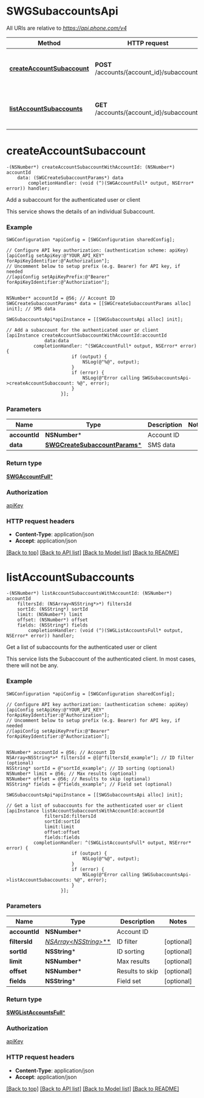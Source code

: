# SWGSubaccountsApi

All URIs are relative to *https://api.phone.com/v4*

Method | HTTP request | Description
------------- | ------------- | -------------
[**createAccountSubaccount**](SWGSubaccountsApi.md#createaccountsubaccount) | **POST** /accounts/{account_id}/subaccounts | Add a subaccount for the authenticated user or client
[**listAccountSubaccounts**](SWGSubaccountsApi.md#listaccountsubaccounts) | **GET** /accounts/{account_id}/subaccounts | Get a list of subaccounts for the authenticated user or client


# **createAccountSubaccount**
```objc
-(NSNumber*) createAccountSubaccountWithAccountId: (NSNumber*) accountId
    data: (SWGCreateSubaccountParams*) data
        completionHandler: (void (^)(SWGAccountFull* output, NSError* error)) handler;
```

Add a subaccount for the authenticated user or client

This service shows the details of an individual Subaccount.

### Example 
```objc
SWGConfiguration *apiConfig = [SWGConfiguration sharedConfig];

// Configure API key authorization: (authentication scheme: apiKey)
[apiConfig setApiKey:@"YOUR_API_KEY" forApiKeyIdentifier:@"Authorization"];
// Uncomment below to setup prefix (e.g. Bearer) for API key, if needed
//[apiConfig setApiKeyPrefix:@"Bearer" forApiKeyIdentifier:@"Authorization"];


NSNumber* accountId = @56; // Account ID
SWGCreateSubaccountParams* data = [[SWGCreateSubaccountParams alloc] init]; // SMS data

SWGSubaccountsApi*apiInstance = [[SWGSubaccountsApi alloc] init];

// Add a subaccount for the authenticated user or client
[apiInstance createAccountSubaccountWithAccountId:accountId
              data:data
          completionHandler: ^(SWGAccountFull* output, NSError* error) {
                        if (output) {
                            NSLog(@"%@", output);
                        }
                        if (error) {
                            NSLog(@"Error calling SWGSubaccountsApi->createAccountSubaccount: %@", error);
                        }
                    }];
```

### Parameters

Name | Type | Description  | Notes
------------- | ------------- | ------------- | -------------
 **accountId** | **NSNumber***| Account ID | 
 **data** | [**SWGCreateSubaccountParams***](SWGCreateSubaccountParams*.md)| SMS data | 

### Return type

[**SWGAccountFull***](SWGAccountFull.md)

### Authorization

[apiKey](../README.md#apiKey)

### HTTP request headers

 - **Content-Type**: application/json
 - **Accept**: application/json

[[Back to top]](#) [[Back to API list]](../README.md#documentation-for-api-endpoints) [[Back to Model list]](../README.md#documentation-for-models) [[Back to README]](../README.md)

# **listAccountSubaccounts**
```objc
-(NSNumber*) listAccountSubaccountsWithAccountId: (NSNumber*) accountId
    filtersId: (NSArray<NSString*>*) filtersId
    sortId: (NSString*) sortId
    limit: (NSNumber*) limit
    offset: (NSNumber*) offset
    fields: (NSString*) fields
        completionHandler: (void (^)(SWGListAccountsFull* output, NSError* error)) handler;
```

Get a list of subaccounts for the authenticated user or client

This service lists the Subaccount of the authenticated client. In most cases, there will not be any.

### Example 
```objc
SWGConfiguration *apiConfig = [SWGConfiguration sharedConfig];

// Configure API key authorization: (authentication scheme: apiKey)
[apiConfig setApiKey:@"YOUR_API_KEY" forApiKeyIdentifier:@"Authorization"];
// Uncomment below to setup prefix (e.g. Bearer) for API key, if needed
//[apiConfig setApiKeyPrefix:@"Bearer" forApiKeyIdentifier:@"Authorization"];


NSNumber* accountId = @56; // Account ID
NSArray<NSString*>* filtersId = @[@"filtersId_example"]; // ID filter (optional)
NSString* sortId = @"sortId_example"; // ID sorting (optional)
NSNumber* limit = @56; // Max results (optional)
NSNumber* offset = @56; // Results to skip (optional)
NSString* fields = @"fields_example"; // Field set (optional)

SWGSubaccountsApi*apiInstance = [[SWGSubaccountsApi alloc] init];

// Get a list of subaccounts for the authenticated user or client
[apiInstance listAccountSubaccountsWithAccountId:accountId
              filtersId:filtersId
              sortId:sortId
              limit:limit
              offset:offset
              fields:fields
          completionHandler: ^(SWGListAccountsFull* output, NSError* error) {
                        if (output) {
                            NSLog(@"%@", output);
                        }
                        if (error) {
                            NSLog(@"Error calling SWGSubaccountsApi->listAccountSubaccounts: %@", error);
                        }
                    }];
```

### Parameters

Name | Type | Description  | Notes
------------- | ------------- | ------------- | -------------
 **accountId** | **NSNumber***| Account ID | 
 **filtersId** | [**NSArray&lt;NSString*&gt;***](NSString*.md)| ID filter | [optional] 
 **sortId** | **NSString***| ID sorting | [optional] 
 **limit** | **NSNumber***| Max results | [optional] 
 **offset** | **NSNumber***| Results to skip | [optional] 
 **fields** | **NSString***| Field set | [optional] 

### Return type

[**SWGListAccountsFull***](SWGListAccountsFull.md)

### Authorization

[apiKey](../README.md#apiKey)

### HTTP request headers

 - **Content-Type**: application/json
 - **Accept**: application/json

[[Back to top]](#) [[Back to API list]](../README.md#documentation-for-api-endpoints) [[Back to Model list]](../README.md#documentation-for-models) [[Back to README]](../README.md)


